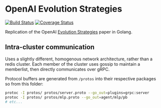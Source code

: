 # OpenAI Evolution Strategies
[![Build Status](https://travis-ci.org/cshenton/evolution.svg?branch=master)](https://travis-ci.org/cshenton/evolution)
[![Coverage Status](https://coveralls.io/repos/github/cshenton/evolution/badge.svg?branch=master)](https://coveralls.io/github/cshenton/evolution?branch=master)

Replication of the OpenAI [Evolution Strategies](https://blog.openai.com/evolution-strategies/) paper in Golang.


## Intra-cluster communication

Uses a slightly different, homogenous network architecture, rather than a redis
cluster. Each member of the cluster uses gossip to maintain a memberlist, then
directly communicates over gRPC.

Protocol buffers are generated from `/protos` into their respective packages so
from this folder:

```bash
protoc -I protos/ protos/server.proto --go_out=plugins=grpc:server
protoc -I protos/ protos/mlp.proto --go_out=agent/mlp/pb
# etc...
```

